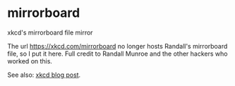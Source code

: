 # mirrorboard
xkcd's mirrorboard file mirror

The url https://xkcd.com/mirrorboard no longer hosts Randall's mirrorboard file, so I put it here. Full credit to Randall Munroe and the other hackers who worked on this.

See also: [xkcd blog post](https://blog.xkcd.com/2007/08/14/mirrorboard-a-one-handed-keyboard-layout-for-the-lazy/).
